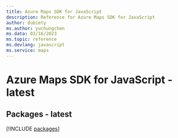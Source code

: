 ```yaml
---
title: Azure Maps SDK for JavaScript
description: Reference for Azure Maps SDK for JavaScript
author: dubiety
ms.author: yuchungchen
ms.data: 03/16/2023
ms.topic: reference
ms.devlang: javascript
ms.service: maps
---
```

# Azure Maps SDK for JavaScript - latest
## Packages - latest
[!INCLUDE [packages](maps-index.md)]